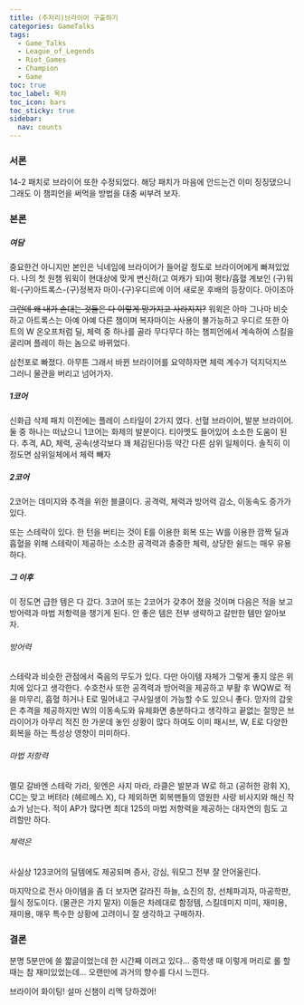 ```yaml
---
title: (주저리)브라이어 구출하기
categories: GameTalks
tags:
  - Game_Talks
  - League_of_Legends
  - Riot_Games
  - Champion
  - Game
toc: true
toc_label: 목차
toc_icon: bars
toc_sticky: true
sidebar:
  nav: counts
---
```

### 서론
14-2 패치로 브라이어 또한 수정되었다. 해당 패치가 마음에 안드는건 이미 징징댔으니 그래도 이 챔피언을 써먹을 방법을 대충 씨부려 보자.
### 본론
##### 여담
중요한건 아니지만 본인은 닉네임에 브라이어가 들어갈 정도로 브라이어에게 빠져있었다. 나의 첫 원챔 워윅이 현대상에 맞게 변신하(고 여캐가 되)여 평타/흡혈 계보인 (구)워윅-(구)아트록스-(구)정복자 마이-(구)우디르에 이어 새로운 후배의 등장이다. 아이조아

~~그런데 왜 내가 손대는 것들은 다 이렇게 망가지고 사라지지?~~ 워윅은 아마 그나마 비슷하고 아트록스는 아예 아예 다른 챔이며 복자마이는 사용이 불가능하고 우디르 또한 아트의 W 온오프처럼 딜, 체력 중 하나를 골라 무다무다 하는 챔피언에서 계속하여 스킬을 굴리며 플레이 하는 놈으로 바뀌었다.

삼천포로 빠졌다. 아무튼 그래서 바뀐 브라이어를 요약하자면 체력 계수가 덕지덕지쓰 그러니 물관을 버리고 넘어가자.
##### 1코어
신화급 삭제 패치 이전에는 플레이 스타일이 2가지 였다. 선혈 브라이어, 발분 브라이어. 둘 중 하나는 떠났으니 1코어는 화제의 발분이다. 티아멧도 들어있어 소소한 도움이 된다. 추격, AD, 체력, 공속(생각보다 꽤 체감된다)등 약간 다른 삼위 일체이다. 솔직히 이 정도면 삼위일체에서 체력 빼자
##### 2코어
2코어는 데미지와 추격을 위한 블클이다. 공격력, 체력과 방어력 감소, 이동속도 증가가 있다.

또는 스테락이 있다. 한 턴을 버티는 것이 E를 이용한 회복 또는 W를 이용한 깜짝 딜과 흡혈을 위해 스테락이 제공하는 소소한 공격력과 충중한 체력, 상당한 쉴드는 매우 유용하다.
##### 그 이후
이 정도면 급한 템은 다 갔다. 3코어 또는 2코어가 갖추어 졌을 것이며 다음은 적을 보고 방어력과 마법 저항력을 챙기게 된다. 안 좋은 템은 전부 생략하고 갈만한 템만 알아보자.
###### 방어력
스테락과 비슷한 관점에서 죽음의 무도가 있다. 다만 아이템 자체가 그렇게 좋지 않은 위치에 있다고 생각한다. 수호천사 또한 공격력과 방어력을 제공하고 부활 후 WQW로 적을 마무리, 흡혈 하거나 E로 밀어내고 구사일생이 가능할 수도 있으니 좋다. 망자의 갑옷은 추격을 제공하지만 W의 이동속도와 유체화면 충분하다고 생각하고 끝없는 절망은 브라이어가 아무리 적진 한 가운데 놓인 상황이 많다 하여도 이미 패시브, W, E로 다양한 회복을 하는 특성상 영향이 미미하다.
###### 마법 저항력
멜모 갈바엔 스테락 가라, 윗엔은 사지 마라, 라클은 발분과 W로 하고 (공허한 광휘 X), CC는 맞고 버텨라 (헤르메스 X), 다 제외하면 회복맨들의 영원한 사랑 비사지와 해신 작쇼가 남는다. 적이 AP가 많다면 최대 125의 마법 저항력을 제공하는 대자연의 힘도 고려할만 하다.
###### 체력은
사실상 123코어의 딜템에도 제공되며 증사, 강심, 워모그 전부 잘 안어울린다.

마지막으로 전사 아이템을 좀 더 보자면 갈라진 하늘, 쇼진의 창, 선체파괴자, 마공학판, 월식 정도이다. (물관은 가지 말자) 이들은 차례대로 함정템, 스킬데미지 미미, 재미용, 재미용, 매우 특수한 상황에 고려이니 잘 생각하고 구매하자.
### 결론
분명 5분만에 쓸 짧글이었는데 한 시간째 이러고 있다... 중학생 때 이렇게 머리로 롤 할 때는 참 재미있었는데... 오랜만에 과거의 향수를 다시 느낀다.

브라이어 화이팅! 설마 신챔이 리멕 당하겠어!